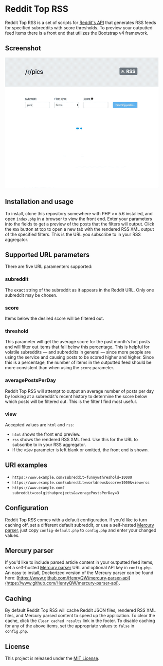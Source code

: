 # Reddit Top RSS

Reddit Top RSS is a set of scripts for [Reddit's API](https://www.reddit.com/dev/api/) that generates RSS feeds for specified subreddits with score thresholds. To preview your outputted feed items there is a front end that utilizes the Bootstrap v4 framework.

## Screenshot

![Reddit Top RSS screenshot](dist/img/preview.gif?raw=true)

## Installation and usage

To install, clone this repository somewhere with PHP >= 5.6 installed, and open `index.php` in a browser to view the front end. Enter your parameters into the fields to get a preview of the posts that the filters will output. Click the `RSS` button at top to open a new tab with the rendered RSS XML output of the specified filters. This is the URL you subscribe to in your RSS aggregator.

## Supported URL parameters

There are five URL paramenters supported:

### subreddit
The exact string of the subreddit as it appears in the Reddit URL. Only one subreddit may be chosen.

### score
Items below the desired score will be filtered out.

### threshold
This parameter will get the average score for the past month's hot posts and will filter out items that fall below this percentage. This is helpful for volatile subreddits — and subreddits in general — since more people are using the service and causing posts to be scored higher and higher. Since this is a percentage, the number of items in the outputted feed should be more consistent than when using the `score` parameter.

### averagePostsPerDay

Reddit Top RSS will attempt to output an average number of posts per day by looking at a subreddit's recent history to determine the score below which posts will be filtered out. This is the filter I find most useful.

### view

Accepted values are `html` and `rss`:

- `html` shows the front end preview.
- `rss` shows the rendered RSS XML feed. Use this for the URL to subscribe to in your RSS aggregator.
- If the `view` parameter is left blank or omitted, the front end is shown.

## URI examples

- `https://www.example.com?subreddit=funny&threshold=10000`
- `https://www.example.com?subreddit=worldnews&score=1000&view=rss`
- `https://www.example.com?subreddit=coolgithubprojects&averagePostsPerDay=3`

## Configuration

Reddit Top RSS comes with a default configuration. If you'd like to turn caching off, set a different default subreddit, or use a self-hosted [Mercury parser](#mercury-parser), just copy `config-default.php` to `config.php` and enter your changed values.

## Mercury parser<a name="mercury-parser"></a>

If you'd like to include parsed article content in your outputted feed items, set a self-hosted [Mercury parser](https://github.com/postlight/mercury-parser) URL and optional API key in `config.php`. An easy to install, Dockerized version of the Mercury parser can be found here: [https://www.github.com/HenryQW/mercury-parser-api](https://www.github.com/HenryQW/mercury-parser-api).

## Caching

By default Reddit Top RSS will cache Reddit JSON files, rendered RSS XML files, and Mercury parsed content to speed up the application. To clear the cache, click the `Clear cached results` link in the footer. To disable caching for any of the above items, set the appropriate values to `false` in `config.php`.

## License

This project is released under the [MIT License].

[MIT License]: http://www.opensource.org/licenses/MIT